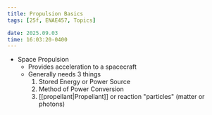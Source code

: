 ```yaml
---
title: Propulsion Basics
tags: [25f, ENAE457, Topics]

date: 2025.09.03
time: 16:03:20-0400
---
```


- Space Propulsion
    - Provides acceleration to a spacecraft
    - Generally needs 3 things
        1. Stored Energy or Power Source
        2. Method of Power Conversion
        3. [[propellant|Propellant]] or reaction "particles" (matter or photons)

